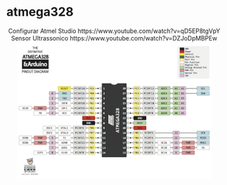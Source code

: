# atmega328
<p align="center">
  Configurar Atmel Studio
  https://www.youtube.com/watch?v=qD5EP8tgVpY
  <br>
  Sensor Ultrassonico
  https://www.youtube.com/watch?v=DZJoDpMBPEw
  <img src="pinus.png" width="90%"/>
</p>
